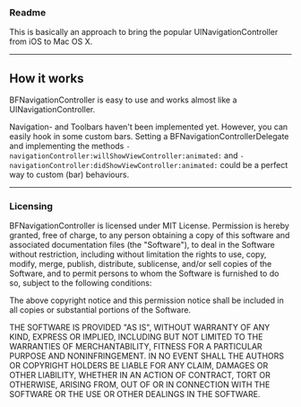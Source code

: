 ### Readme

This is basically an approach to bring the popular UINavigationController from iOS to Mac OS X.

---
## How it works

BFNavigationController is easy to use and works almost like a UINavigationController. 

Navigation- and Toolbars haven't been implemented yet. However, you can easily hook in some custom bars. 
Setting a BFNavigationControllerDelegate and implementing the methods `-navigationController:willShowViewController:animated:` and `-navigationController:didShowViewController:animated:` 
could be a perfect way to custom (bar) behaviours.


---
### Licensing

BFNavigationController is licensed under MIT License. 
Permission is hereby granted, free of charge, to any person obtaining a copy
of this software and associated documentation files (the "Software"), to deal
in the Software without restriction, including without limitation the rights
to use, copy, modify, merge, publish, distribute, sublicense, and/or sell
copies of the Software, and to permit persons to whom the Software is
furnished to do so, subject to the following conditions:

The above copyright notice and this permission notice shall be included in
all copies or substantial portions of the Software.

THE SOFTWARE IS PROVIDED "AS IS", WITHOUT WARRANTY OF ANY KIND, EXPRESS OR
IMPLIED, INCLUDING BUT NOT LIMITED TO THE WARRANTIES OF MERCHANTABILITY,
FITNESS FOR A PARTICULAR PURPOSE AND NONINFRINGEMENT. IN NO EVENT SHALL THE
AUTHORS OR COPYRIGHT HOLDERS BE LIABLE FOR ANY CLAIM, DAMAGES OR OTHER
LIABILITY, WHETHER IN AN ACTION OF CONTRACT, TORT OR OTHERWISE, ARISING FROM,
OUT OF OR IN CONNECTION WITH THE SOFTWARE OR THE USE OR OTHER DEALINGS IN
THE SOFTWARE.